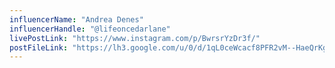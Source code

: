 ```yaml
---
influencerName: "Andrea Denes"
influencerHandle: "@lifeoncedarlane"
livePostLink: "https://www.instagram.com/p/BwrsrYzDr3f/"
postFileLink: "https://lh3.google.com/u/0/d/1qL0ceWcacf8PFR2vM--HaeQrKgxy2b_I"
---
```

